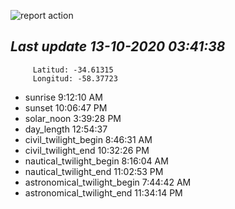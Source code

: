 ![report action](https://github.com/matiasz8/actions-for-reports/workflows/report%20action/badge.svg?branch=develop) 


## *****Last update 13-10-2020 03:41:38*****



		 Latitud: -34.61315
		 Longitud: -58.37723

 - sunrise 	 9:12:10 AM
 - sunset 	 10:06:47 PM
 - solar_noon 	 3:39:28 PM
 - day_length 	 12:54:37
 - civil_twilight_begin 	 8:46:31 AM
 - civil_twilight_end 	 10:32:26 PM
 - nautical_twilight_begin 	 8:16:04 AM
 - nautical_twilight_end 	 11:02:53 PM
 - astronomical_twilight_begin 	 7:44:42 AM
 - astronomical_twilight_end 	 11:34:14 PM
